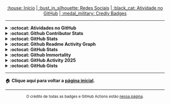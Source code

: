 <div align="center">
<a href="README.md"> :house: Início</a>
<a href="social-media.md"> | :bust_in_silhouette: Redes Sociais</a>
<a href="github-activity.md"> | :black_cat: Atividade no GitHub</a>
<a href="credly-badges.md"> | :medal_military: Credly Badges</a>
</div>

---

<!-- Github Widgetbox -->
<!-- https://github.com/Jurredr/github-widgetbox --->
<details close>
  <summary> <b> :octocat: Atividades no GitHub </b> </summary>
  <div align="center">
	<img href="https://github-widgetbox.vercel.app/api/profile?username=mayannaoliveira&data=followers,repositories,stars,commits&theme=carbon" alt="github-widgetbox">
  </div>
</details>

<!-- Repository Contribution Stats Card -->
<!-- https://github.com/HwangTaehyun/github-repository-contribution-stats --->
<details close>
  <summary> <b> :octocat: Github Contributor Stats </b> </summary>
  <div align="center">
	<img href="https://github-contributor-stats.vercel.app/api?username=mayannaoliveira&theme=onedark" alt="github-contributor-stats.vercel">
  </div>
</details>

<!-- GitHub Stats -->
<!-- https://github-stats-alpha.vercel.app --->
<details close>
  <summary> <b> :octocat: GitHub Stats </b> </summary>
  <div align="center">
	<img href="https://github-stats-alpha.vercel.app/api?username=mayannaoliveira&cc=32363e&tc=61afef&ic=e5c07b&bc=32363e" alt="github-stats-alpha">
  </div>
</details>

<!-- Github Readme Activity Graph -->
<!-- https://github.com/Ashutosh00710/github-readme-activity-graph -->
<details close>
  <summary> <b> :octocat: Github Readme Activity Graph </b> </summary>
  <div align="center">
	<img href="https://github-readme-activity-graph.vercel.app/graph?username=mayannaoliveira&theme=react" alt="github-readme-activity-graph">
  </div>
</details>

<!-- Developer Power Meter -->
<!-- https://stats.hyo.dev/en -->
<details close>
  <summary> <b> :octocat: GitHub Stats </b> </summary>
  <div align="center">
	<img href="https://stats.dooboo.io/api/github-stats-advanced?login=mayannaoliveira" alt="github-stats">
	</br>
	<img href="https://stats.dooboo.io/api/github-trophies?login=mayannaoliveira" alt="github-trophies">
  </div>
</details>

<!-- Github Immortality --->
<!-- https://github-immortality.vercel.app --->
<details close>
  <summary> <b> :octocat: Github Immortality  </b> </summary>
  <div align="center">
	<img href="https://github-immortality.vercel.app/api?username=mayannaoliveira" alt="github-immortality.vercel">
  </div>
</details>

<!-- Stats Cards Generator -->
<!-- https://stats-cards.toil.cc/ -->
<details close>
  <summary> <b> :octocat: GitHub Activity 2025 </b> </summary>
  <div align="center">
	<img src="https://stats-cards.toil.cc/v1/activity/github?username=mayannaoliveira&theme=onedark-pro-flat&period=year&with_title=true" alt="2025" />
  </div>
</details>

<!-- Stats Cards Generator -->
<!-- https://stats-cards.toil.cc/ -->
<details close>
  <summary> <b> :octocat: GitHub Gists </b> </summary>
  <div align="center">
	<img src="https://stats-cards.toil.cc/v1/pin/gist?id=7939325b2dc052d861d1561268697dc3&theme=onedark-pro-flat&show_owner=true" alt="Pin (Gist)" />
	<img src="https://stats-cards.toil.cc/v1/pin/gist?id=463dcbf8e3ebfd56f2cba7bd98430ffe&theme=onedark-pro-flat&show_owner=true" alt="Pin (Gist)" />
  </div>
</details>

---

:house: <b> Clique aqui para voltar a [página inicial](README.md). </b>

---

<div align="center">
<sup>O crédito de todas as badges e GitHub Actions estão <a href="badges-actions.md">nessa página</a>.</sup>
</div>
